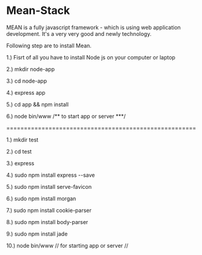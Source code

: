 # Mean-Stack
MEAN is a fully javascript framework -  which is using  web application development. It's a very very good and newly technology.

Following step are to install Mean.


1.) Fisrt of all you have to install Node js on your computer or laptop

2.) mkdir node-app

3.) cd node-app

4.) express app

5.) cd app && npm install

6.) node bin/www         /** to start app or server ***/

======================================================

1.) mkdir test

2.) cd test

3.) express

4.) sudo npm install express --save

5.) sudo npm install serve-favicon

6.) sudo npm install morgan

7.) sudo npm install cookie-parser

8.) sudo npm install body-parser

9.) sudo npm install jade

10.)  node bin/www       // for starting app or server //




